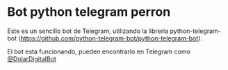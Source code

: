 # Bot python telegram perron

Este es un sencillo bot de Telegram, utilizando la libreria python-telegram-bot (https://github.com/python-telegram-bot/python-telegram-bot).

El bot esta funcionando, pueden encontrarlo en Telegram como [@DolarDigitalBot](https://t.me/DolarDigitalBot)